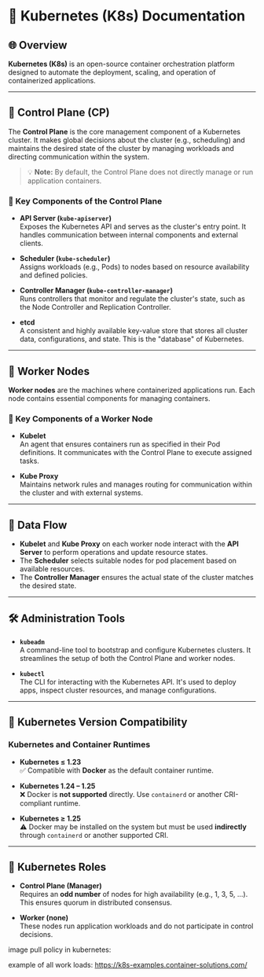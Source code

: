 # 🚢 Kubernetes (K8s) Documentation

## 🌐 Overview
**Kubernetes (K8s)** is an open-source container orchestration platform designed to automate the deployment, scaling, and operation of containerized applications.

---

## 🧠 Control Plane (CP)
The **Control Plane** is the core management component of a Kubernetes cluster. It makes global decisions about the cluster (e.g., scheduling) and maintains the desired state of the cluster by managing workloads and directing communication within the system.

> 💡 **Note:** By default, the Control Plane does not directly manage or run application containers.

### 🔑 Key Components of the Control Plane

- **API Server (`kube-apiserver`)**  
  Exposes the Kubernetes API and serves as the cluster's entry point. It handles communication between internal components and external clients.

- **Scheduler (`kube-scheduler`)**  
  Assigns workloads (e.g., Pods) to nodes based on resource availability and defined policies.

- **Controller Manager (`kube-controller-manager`)**  
  Runs controllers that monitor and regulate the cluster's state, such as the Node Controller and Replication Controller.

- **etcd**  
  A consistent and highly available key-value store that stores all cluster data, configurations, and state. This is the "database" of Kubernetes.

---

## 🧱 Worker Nodes
**Worker nodes** are the machines where containerized applications run. Each node contains essential components for managing containers.

### 🔧 Key Components of a Worker Node

- **Kubelet**  
  An agent that ensures containers run as specified in their Pod definitions. It communicates with the Control Plane to execute assigned tasks.

- **Kube Proxy**  
  Maintains network rules and manages routing for communication within the cluster and with external systems.

---

## 🔄 Data Flow
- **Kubelet** and **Kube Proxy** on each worker node interact with the **API Server** to perform operations and update resource states.
- The **Scheduler** selects suitable nodes for pod placement based on available resources.
- The **Controller Manager** ensures the actual state of the cluster matches the desired state.

---

## 🛠️ Administration Tools

- **`kubeadm`**  
  A command-line tool to bootstrap and configure Kubernetes clusters. It streamlines the setup of both the Control Plane and worker nodes.

- **`kubectl`**  
  The CLI for interacting with the Kubernetes API. It's used to deploy apps, inspect cluster resources, and manage configurations.

---

## 🧩 Kubernetes Version Compatibility

### Kubernetes and Container Runtimes

- **Kubernetes ≤ 1.23**  
  ✅ Compatible with **Docker** as the default container runtime.

- **Kubernetes 1.24 – 1.25**  
  ❌ Docker is **not supported** directly. Use `containerd` or another CRI-compliant runtime.

- **Kubernetes ≥ 1.25**  
  ⚠️ Docker may be installed on the system but must be used **indirectly** through `containerd` or another supported CRI.

---

## 👥 Kubernetes Roles

- **Control Plane (Manager)**  
  Requires an **odd number** of nodes for high availability (e.g., 1, 3, 5, ...). This ensures quorum in distributed consensus.

- **Worker (none)**  
  These nodes run application workloads and do not participate in control decisions.


image pull policy in kubernetes:


example of all work loads:
https://k8s-examples.container-solutions.com/
